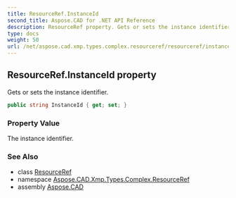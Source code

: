```yaml
---
title: ResourceRef.InstanceId
second_title: Aspose.CAD for .NET API Reference
description: ResourceRef property. Gets or sets the instance identifier
type: docs
weight: 50
url: /net/aspose.cad.xmp.types.complex.resourceref/resourceref/instanceid/
---
```

## ResourceRef.InstanceId property

Gets or sets the instance identifier.

```csharp
public string InstanceId { get; set; }
```

### Property Value

The instance identifier.

### See Also

* class [ResourceRef](../)
* namespace [Aspose.CAD.Xmp.Types.Complex.ResourceRef](../../../aspose.cad.xmp.types.complex.resourceref/)
* assembly [Aspose.CAD](../../../)


